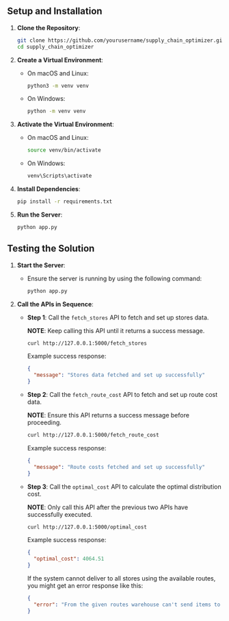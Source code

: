 ## Setup and Installation

1. **Clone the Repository**:
   
   ```bash
   git clone https://github.com/yourusername/supply_chain_optimizer.git
   cd supply_chain_optimizer

2. **Create a Virtual Environment**:
   
   - On macOS and Linux:
     
     ```bash
     python3 -m venv venv
     ```
   - On Windows:
     
     ```bash
     python -m venv venv
     ```

4. **Activate the Virtual Environment**:
   
   - On macOS and Linux:
     
     ```bash
     source venv/bin/activate
     ```
   - On Windows:
     
     ```bash
     venv\Scripts\activate
     ```

6. **Install Dependencies**:
   
   ```bash
   pip install -r requirements.txt

8. **Run the Server**:
   
   ```bash
   python app.py


## Testing the Solution

1. **Start the Server**:
   - Ensure the server is running by using the following command:
     
     ```bash
     python app.py
     ```

2. **Call the APIs in Sequence**:

   - **Step 1**: Call the `fetch_stores` API to fetch and set up stores data.
     
      **NOTE**: Keep calling this API until it returns a success message.
       
     ```bash
     curl http://127.0.0.1:5000/fetch_stores
     ```
     Example success response:
     
     ```json
     {
       "message": "Stores data fetched and set up successfully"
     }
     ```

   - **Step 2**: Call the `fetch_route_cost` API to fetch and set up route cost data.
     
     **NOTE**: Ensure this API returns a success message before proceeding.
       
     ```bash
     curl http://127.0.0.1:5000/fetch_route_cost
     ```
     
     Example success response:
     
     ```json
     {
       "message": "Route costs fetched and set up successfully"
     }
     ```

   - **Step 3**: Call the `optimal_cost` API to calculate the optimal distribution cost.
     
     **NOTE**: Only call this API after the previous two APIs have successfully executed.
       
     ```bash
     curl http://127.0.0.1:5000/optimal_cost
     ```
     
     Example success response:
     
     ```json
     {
       "optimal_cost": 4064.51
     }
     ```

     If the system cannot deliver to all stores using the available routes, you might get an error response like this:
     ```json
     {
       "error": "From the given routes warehouse can't send items to all stores."
     }
     ```
